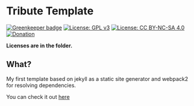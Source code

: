 # Tribute Template

[![Greenkeeper badge](https://badges.greenkeeper.io/HaoZeke/Tribute.svg)](https://greenkeeper.io/)
[![License: GPL v3](https://img.shields.io/badge/License-GPL%20v3-blue.svg)](http://www.gnu.org/licenses/gpl-3.0)   [![License: CC BY-NC-SA 4.0](https://img.shields.io/badge/License-CC%20BY--NC--SA%204.0-blue.svg)](http://creativecommons.org/licenses/by-nc-sa/4.0/)   [![Donation](https://img.shields.io/badge/Donate-%3F-lightgrey.svg)](https://www.instamojo.com/@HaoZeke/)

**Licenses are in the folder.**

## What?
My first template based on jekyll as a static site generator and webpack2 for resolving dependencies.

You can check it out [here](haozeke.github.io/Tribute)
